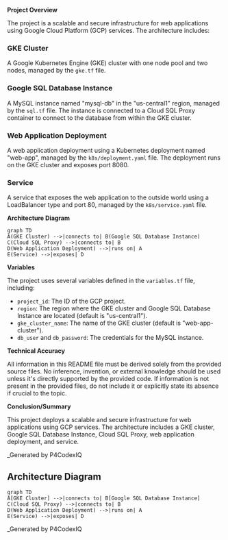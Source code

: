 **Project Overview**

The project is a scalable and secure infrastructure for web applications using Google Cloud Platform (GCP) services. The architecture includes:

### GKE Cluster

A Google Kubernetes Engine (GKE) cluster with one node pool and two nodes, managed by the `gke.tf` file.

### Google SQL Database Instance

A MySQL instance named "mysql-db" in the "us-central1" region, managed by the `sql.tf` file. The instance is connected to a Cloud SQL Proxy container to connect to the database from within the GKE cluster.

### Web Application Deployment

A web application deployment using a Kubernetes deployment named "web-app", managed by the `k8s/deployment.yaml` file. The deployment runs on the GKE cluster and exposes port 8080.

### Service

A service that exposes the web application to the outside world using a LoadBalancer type and port 80, managed by the `k8s/service.yaml` file.

**Architecture Diagram**

```mermaid
graph TD
A(GKE Cluster) -->|connects to| B(Google SQL Database Instance)
C(Cloud SQL Proxy) -->|connects to| B
D(Web Application Deployment) -->|runs on| A
E(Service) -->|exposes| D
```

**Variables**

The project uses several variables defined in the `variables.tf` file, including:

* `project_id`: The ID of the GCP project.
* `region`: The region where the GKE cluster and Google SQL Database Instance are located (default is "us-central1").
* `gke_cluster_name`: The name of the GKE cluster (default is "web-app-cluster").
* `db_user` and `db_password`: The credentials for the MySQL instance.

**Technical Accuracy**

All information in this README file must be derived solely from the provided source files. No inference, invention, or external knowledge should be used unless it's directly supported by the provided code. If information is not present in the provided files, do not include it or explicitly state its absence if crucial to the topic.

**Conclusion/Summary**

This project deploys a scalable and secure infrastructure for web applications using GCP services. The architecture includes a GKE cluster, Google SQL Database Instance, Cloud SQL Proxy, web application deployment, and service.

_Generated by P4CodexIQ

## Architecture Diagram

```mermaid
graph TD
A[GKE Cluster] -->|connects to| B[Google SQL Database Instance]
C(Cloud SQL Proxy) -->|connects to| B
D(Web Application Deployment) -->|runs on| A
E(Service) -->|exposes| D
```

_Generated by P4CodexIQ